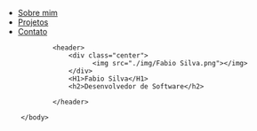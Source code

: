 <!DOCTYPE html>
<html lang="en">
<head>
    <meta charset="UTF-8">
    <meta http-equiv="X-UA-Compatible" content="IE=edge">
    <meta name="viewport" content="width=device-width, initial-scale=1.0">
    <title>Fabio Silva</title>
    <link rel="stylesheet" href="index.css">
</head>
<body>
    <nav>
        <ul>
            <li>
                <a href="index.html">Sobre mim</a>
                </li>
                <li>
                <a href="project.html">Projetos</a>
                </li>
                <li>
                <a href="contact.html">Contato</a>
                </li>
            </ul>
        </nav>
                
                <header>
                    <div class="center"> 
                          <img src="./img/Fabio Silva.png"></img> 
                    </div>
                    <H1>Fabio Silva</H1>
                    <h2>Desenvolvedor de Software</h2>
                    
                </header>

        </body>
</html>
